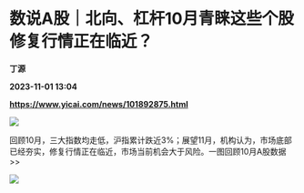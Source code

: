 # 数说A股｜北向、杠杆10月青睐这些个股 修复行情正在临近？
**丁源**

**2023-11-01 13:04**

**https://www.yicai.com/news/101892875.html**

![](https://imgcdn.yicai.com/uppics/slides/2023/11/64674acc0108c8ee205864520b13242c.jpg)

回顾10月，三大指数均走低，沪指累计跌近3%；展望11月，机构认为，市场底部已经夯实，修复行情正在临近，市场当前机会大于风险。一图回顾10月A股数据>>

![](https://imgcdn.yicai.com/uppics/images/2023/11/af8cf56b73095af5d32b6fa270ce8821.jpg)